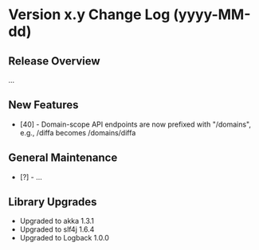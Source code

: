# Version x.y Change Log (yyyy-MM-dd)

## Release Overview

...

## New Features

* [40] - Domain-scope API endpoints are now prefixed with "/domains", e.g., /diffa becomes /domains/diffa

## General Maintenance

* [?] - ...

## Library Upgrades

* Upgraded to akka 1.3.1
* Upgraded to slf4j 1.6.4
* Upgraded to Logback 1.0.0